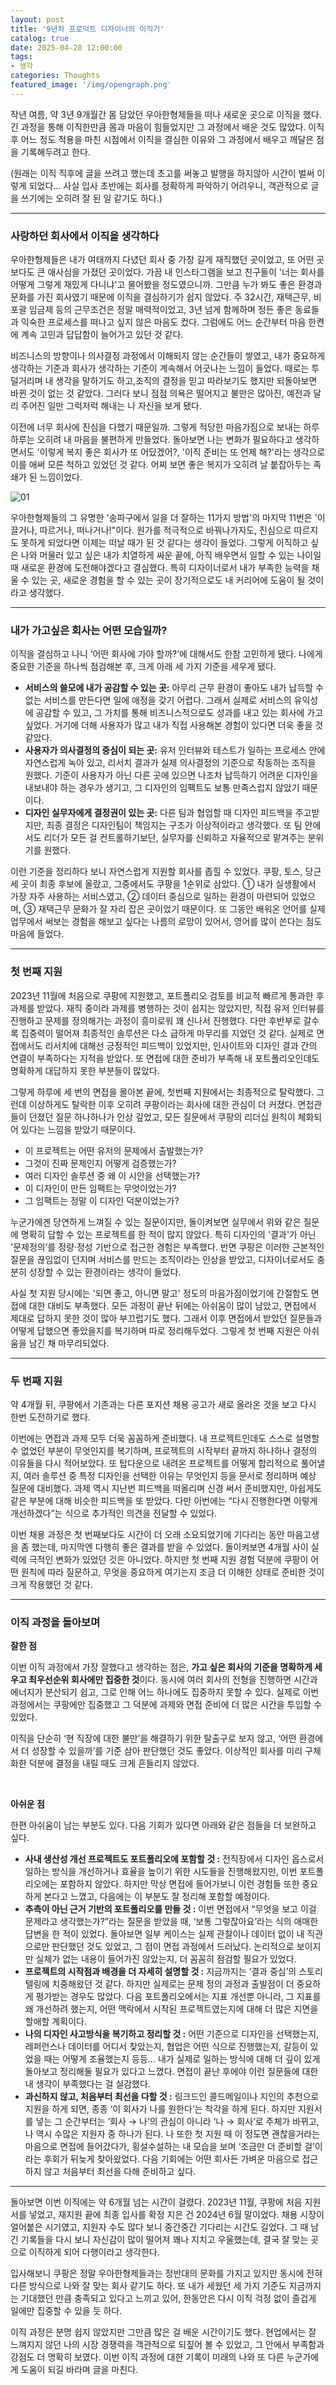 ```yaml
---
layout: post
title: '9년차 프로덕트 디자이너의 이직기'
catalog: true
date: 2025-04-28 12:00:00
tags: 
- 생각
categories: Thoughts
featured_image: '/img/opengraph.png'
---
```


작년 여름, 약 3년 9개월간 몸 담았던 우아한형제들을 떠나 새로운 곳으로 이직을 했다. 긴 과정을 통해 이직한만큼 몸과 마음이 힘들었지만 그 과정에서 배운 것도 많았다. 이직 후 어느 정도 적용을 마친 시점에서 이직을 결심한 이유와 그 과정에서 배우고 깨달은 점을 기록해두려고 한다.

(원래는 이직 직후에 글을 쓰려고 했는데 초고를 써놓고 발행을 하지않아 시간이 벌써 이렇게 되었다... 사실 입사 초반에는 회사를 정확하게 파악하기 어려우니, 객관적으로 글을 쓰기에는 오히려 잘 된 일 같기도 하다.)


----

### 사랑하던 회사에서 이직을 생각하다
우아한형제들은 내가 여태까지 다녔던 회사 중 가장 길게 재직했던 곳이었고, 또 어떤 곳보다도 큰 애사심을 가졌던 곳이었다. 가끔 내 인스타그램을 보고 친구들이 '너는 회사를 어떻게 그렇게 재밌게 다니냐'고 물어봤을 정도였으니까. 그만큼 누가 봐도 좋은 환경과 문화를 가진 회사였기 때문에 이직을 결심하기가 쉽지 않았다. 주 32시간, 재택근무, 비포괄 임금제 등의 근무조건은 정말 매력적이었고, 3년 넘게 함께하며 정든 좋은 동료들과 익숙한 프로세스를 떠나고 싶지 않은 마음도 컸다. 그럼에도 어느 순간부터 마음 한켠에 계속 고민과 답답함이 늘어가고 있던 것 같다.

비즈니스의 방향이나 의사결정 과정에서 이해되지 않는 순간들이 쌓였고, 내가 중요하게 생각하는 기준과 회사가 생각하는 기준이 계속해서 어긋나는 느낌이 들었다. 때로는 투덜거리며 내 생각을 말하기도 하고,조직의 결정을 믿고 따라보기도 했지만 되돌아보면 바뀐 것이 없는 것 같았다.
그러다 보니 점점 의욕은 떨어지고 불만은 많아진, 예전과 달리 주어진 일만 그럭저럭 해내는 나 자신을 보게 됐다.

이전에 너무 회사에 진심을 다했기 때문일까. 그렇게 적당한 마음가짐으로 보내는 하루하루는 오히려 내 마음을 불편하게 만들었다. 돌아보면 나는 변화가 필요하다고 생각하면서도 '이렇게 복지 좋은 회사가 또 어딨겠어?, '이직 준비는 또 언제 해?'라는 생각으로 이를 애써 모른 척하고 있었던 것 같다. 어찌 보면 좋은 복지가 오히려 날 붙잡아두는 족쇄가 된 느낌이었다.

![01](/img/2025-04-28/01.jpeg) 

우아한형제들의 그 유명한 '송파구에서 일을 더 잘하는 11가지 방법'의 마지막 11번은 '이끌거나, 따르거나, 떠나거나!"이다. 원가를 적극적으로 바꿔나가지도, 진심으로 따르지도 못하게 되었다면 이제는 떠날 때가 된 것 같다는 생각이 들었다. 그렇게 이직하고 싶은 나와 머물러 있고 싶은 내가 치열하게 싸운 끝에, 아직 배우면서 일할 수 있는 나이일 때 새로운 환경에 도전해야겠다고 결심했다. 특히 디자이너로서 내가 부족한 능력을 채울 수 있는 곳, 새로운 경험을 할 수 있는 곳이 장기적으로도 내 커리어에 도움이 될 것이라고 생각했다.

----


### 내가 가고싶은 회사는 어떤 모습일까?

이직을 결심하고 나니 ‘어떤 회사에 가야 할까?’에 대해서도 한참 고민하게 됐다. 나에게 중요한 기준을 하나씩 점검해본 후, 크게 아래 세 가지 기준을 세우게 됐다.

- <b>서비스의 쓸모에 내가 공감할 수 있는 곳:</b> 아무리 근무 환경이 좋아도 내가 납득할 수 없는 서비스를 만든다면 일에 애정을 갖기 어렵다. 그래서 실제로 서비스의 유익성에 공감할 수 있고, 그 가치를 통해 비즈니스적으로도 성과를 내고 있는 회사에 가고 싶었다. 거기에 더해 사용자가 많고 내가 직접 사용해본 경험이 있다면 더욱 좋을 것 같았다.
- <b>사용자가 의사결정의 중심이 되는 곳:</b> 유저 인터뷰와 테스트가 일하는 프로세스 안에 자연스럽게 녹아 있고, 리서치 결과가 실제 의사결정의 기준으로 작동하는 조직을 원했다. 기준이 사용자가 아닌 다른 곳에 있으면 나조차 납득하기 어려운 디자인을 내보내야 하는 경우가 생기고, 그 디자인의 임팩트도 보통 만족스럽지 않았기 때문이다.
- <b>디자인 실무자에게 결정권이 있는 곳:</b> 다른 팀과 협업할 때 디자인 피드백을 주고받지만, 최종 결정은 디자인팀이 책임지는 구조가 이상적이라고 생각했다. 또 팀 안에서도 리더가 모든 걸 컨트롤하기보단, 실무자를 신뢰하고 자율적으로 맡겨주는 분위기를 원했다.

이런 기준을 정리하다 보니 자연스럽게 지원할 회사를 좁힐 수 있었다. 쿠팡, 토스, 당근 세 곳이 최종 후보에 올랐고, 그중에서도 쿠팡을 1순위로 삼았다. ① 내가 실생활에서 가장 자주 사용하는 서비스였고, ② 데이터 중심으로 일하는 환경이 마련되어 있었으며, ③ 재택근무 문화가 잘 자리 잡은 곳이었기 때문이다. 또 그동안 배워온 언어를 실제 업무에서 써보는 경험을 해보고 싶다는 나름의 로망이 있어서, 영어를 많이 쓴다는 점도 마음에 들었다.

----
### 첫 번째 지원

2023년 11월에 처음으로 쿠팡에 지원했고, 포트폴리오 검토를 비교적 빠르게 통과한 후 과제를 받았다. 재직 중이라 과제를 병행하는 것이 쉽지는 않았지만, 직접 유저 인터뷰를 진행하고 문제를 정의해가는 과정이 흥미로워 꽤 신나서 진행했다. 다만 후반부로 갈수록 집중력이 떨어져 최종적인 솔루션은 다소 급하게 마무리를 지었던 것 같다. 실제로 면접에서도 리서치에 대해선 긍정적인 피드백이 있었지만, 인사이트와 디자인 결과 간의 연결이 부족하다는 지적을 받았다. 또 면접에 대한 준비가 부족해 내 포트폴리오인데도 명확하게 대답하지 못한 부분들이 많았다.

그렇게 하루에 세 번의 면접을 몰아본 끝에, 첫번째 지원에서는 최종적으로 탈락했다. 그런데 이상하게도 탈락한 이후 오히려 쿠팡이라는 회사에 대한 관심이 더 커졌다. 면접관들이 던졌던 질문 하나하나가 인상 깊었고, 모든 질문에서 쿠팡의 리더십 원칙이 체화되어 있다는 느낌을 받았기 때문이다.

- 이 프로젝트는 어떤 유저의 문제에서 출발했는가?
- 그것이 진짜 문제인지 어떻게 검증했는가?
- 여러 디자인 솔루션 중 왜 이 시안을 선택했는가?
- 이 디자인이 만든 임팩트는 무엇이었는가?
- 그 임팩트는 정말 이 디자인 덕분이었는가?

누군가에겐 당연하게 느껴질 수 있는 질문이지만, 돌이켜보면 실무에서 위와 같은 질문에 명확히 답할 수 있는 프로젝트를 한 적이 많지 않았다. 특히 디자인의 '결과'가 아닌 '문제정의’를 정량·정성 기반으로 접근한 경험은 부족했다. 반면 쿠팡은 이러한 근본적인 질문을 끊임없이 던지며 서비스를 만드는 조직이라는 인상을 받았고, 디자이너로서도 충분히 성장할 수 있는 환경이라는 생각이 들었다.

사실 첫 지원 당시에는 '되면 좋고, 아니면 말고' 정도의 마음가짐이었기에 간절함도 면접에 대한 대비도 부족했다. 모든 과정이 끝난 뒤에는 아쉬움이 많이 남았고, 면접에서 제대로 답하지 못한 것이 많아 부끄럽기도 했다. 그래서 이후 면접에서 받았던 질문들과 어떻게 답했으면 좋았을지를 복기하며 따로 정리해두었다. 그렇게 첫 번째 지원은 아쉬움을 남긴 채 마무리되었다.

----

### 두 번째 지원

약 4개월 뒤, 쿠팡에서 기존과는 다른 포지션 채용 공고가 새로 올라온 것을 보고 다시 한번 도전하기로 했다.

이번에는 면접과 과제 모두 더욱 꼼꼼하게 준비했다. 내 프로젝트인데도 스스로 설명할 수 없었던 부분이 무엇인지를 복기하며, 프로젝트의 시작부터 끝까지 하나하나 결정의 이유들을 다시 적어보았다. 또 탑다운으로 내려온 프로젝트를 어떻게 합리적으로 풀어낼지, 여러 솔루션 중 특정 디자인을 선택한 이유는 무엇인지 등을 문서로 정리하며 예상 질문에 대비했다. 과제 역시 지난번 피드백을 떠올리며 신경 써서 준비했지만, 아쉽게도 같은 부분에 대해 비슷한 피드백을 또 받았다. 다만 이번에는 “다시 진행한다면 이렇게 개선하겠다”는 식으로 추가적인 의견을 전달할 수 있었다.

이번 채용 과정은 첫 번째보다도 시간이 더 오래 소요되었기에 기다리는 동안 마음고생을 좀 했는데, 마지막엔 다행히 좋은 결과를 받을 수 있었다. 돌이켜보면 4개월 사이 실력에 극적인 변화가 있었던 것은 아니었다. 하지만 첫 번째 지원 경험 덕분에 쿠팡이 어떤 원칙에 따라 질문하고, 무엇을 중요하게 여기는지 조금 더 이해한 상태로 준비한 것이 크게 작용했던 것 같다. 

----

### 이직 과정을 돌아보며

<b>잘한 점</b>

이번 이직 과정에서 가장 잘했다고 생각하는 점은, <b>가고 싶은 회사의 기준을 명확하게 세우고 최우선순위 회사에만 집중한 것</b>이다. 동시에 여러 회사의 전형을 진행하면 시간과 에너지가 분산되기 쉽고, 그로 인해 어느 하나에도 집중하지 못할 수 있다. 실제로 이번 과정에서는 쿠팡에만 집중했고 그 덕분에 과제와 면접 준비에 더 많은 시간을 투입할 수 있었다.

이직을 단순히 ‘현 직장에 대한 불만’을 해결하기 위한 탈출구로 보지 않고, ‘어떤 환경에서 더 성장할 수 있을까’를 기준 삼아 판단했던 것도 좋았다. 이상적인 회사를 미리 구체화한 덕분에 결정을 내릴 때도 크게 흔들리지 않았다.

<br>

<b>아쉬운 점</b>

한편 아쉬움이 남는 부분도 있다. 다음 기회가 있다면 아래와 같은 점들을 더 보완하고 싶다.

- <b>사내 생산성 개선 프로젝트도 포트폴리오에 포함할 것 :</b> 전직장에서 디자인 옵스로서 일하는 방식을 개선하거나 효율을 높이기 위한 시도들을 진행해왔지만, 이번 포트폴리오에는 포함하지 않았다. 하지만 막상 면접에 들어가보니 이런 경험들 또한 중요하게 본다고 느꼈고, 다음에는 이 부분도 잘 정리해 포함할 예정이다.
- <b>추측이 아닌 근거 기반의 포트폴리오를 만들 것 :</b> 이번 면접에서 “무엇을 보고 이걸 문제라고 생각했는가?”라는 질문을 받았을 때, ‘보통 그렇잖아요’라는 식의 애매한 답변을 한 적이 있었다. 돌아보면 일부 케이스는 실제 관찰이나 데이터 없이 내 직관으로만 판단했던 것도 있었고, 그 점이 면접 과정에서 드러났다. 논리적으로 보이지만 실체가 없는 내용이 들어가진 않았는지, 더 꼼꼼히 점검할 필요가 있었다.
- <b>프로젝트의 시작점과 배경을 더 자세히 설명할 것 :</b> 지금까지는 ‘결과 중심’의 스토리텔링에 치중해왔던 것 같다. 하지만 실제로는 문제 정의 과정과 출발점이 더 중요하게 평가받는 경우도 많았다. 다음 포트폴리오에서는 지표 개선뿐 아니라, 그 지표를 왜 개선하려 했는지, 어떤 맥락에서 시작된 프로젝트였는지에 대해 더 많은 지면을 할애할 계획이다.
- <b>나의 디자인 사고방식을 복기하고 정리할 것 :</b> 어떤 기준으로 디자인을 선택했는지, 레퍼런스나 데이터를 어디서 찾았는지, 협업은 어떤 식으로 진행했는지, 갈등이 있었을 때는 어떻게 조율했는지 등등… 내가 실제로 일하는 방식에 대해 더 깊이 있게 돌아보고 정리해둘 필요가 있다고 느꼈다. 면접이 끝난 후에야 이런 질문들에 대한 내 생각이 부족했다는 걸 실감했다.
- <b>과신하지 않고, 처음부터 최선을 다할 것 :</b> 링크드인 콜드메일이나 지인의 추천으로 지원을 하게 되면, 종종 ‘이 회사가 나를 원한다’는 착각을 하게 된다. 하지만 지원서를 넣는 그 순간부터는 ‘회사 → 나’의 관심이 아니라 ‘나 → 회사’로 주체가 바뀌고, 나 역시 수많은 지원자 중 하나가 된다. 나 또한 첫 지원 때 이 정도면 괜찮을거라는 마음으로 면접에 들어갔다가,  횡설수설하는 내 모습을 보며 ‘조금만 더 준비할 걸’이라는 후회가 뒤늦게 찾아왔었다. 다음 기회에는 어떤 회사든 가벼운 마음으로 접근하지 않고 처음부터 최선을 다해 준비하고 싶다.

----

돌아보면 이번 이직에는 약 6개월 넘는 시간이 걸렸다. 2023년 11월, 쿠팡에 처음 지원서를 넣었고, 재지원 끝에 최종 입사를 확정 지은 건 2024년 6월 말이었다. 채용 시장이 얼어붙은 시기였고, 지원자 수도 많다 보니 중간중간 기다리는 시간도 길었다. 그 때 남긴 기록들을 다시 보니 자신감이 많이 떨어져 꽤나 지치고 우울했는데, 결국 잘 맞는 곳으로 이직하게 되어 다행이라고 생각한다.

입사해보니 쿠팡은 정말 우아한형제들과는 정반대의 문화를 가지고 있지만 동시에 전혀 다른 방식으로 나와 잘 맞는 회사 같기도 하다. 또 내가 세웠던 세 가지 기준도 지금까지는 기대했던 만큼 충족되고 있다고 느끼고 있어, 한동안은 다시 이직 걱정 없이 즐겁게 일에만 집중할 수 있을 듯 하다.

이직 과정은 분명 쉽지 않았지만 그만큼 많은 걸 배운 시간이기도 했다. 현업에서는 잘 느껴지지 않던 나의 시장 경쟁력을 객관적으로 되짚어 볼 수 있었고, 그 안에서 부족함과 강점도 더 명확히 보였다. 이번 이직 과정에 대한 기록이 미래의 나와 또 다른 누군가에게 도움이 되길 바라며 글을 마친다. 